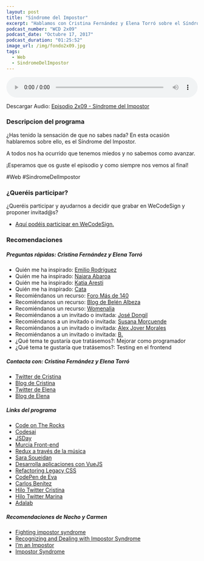 ```yaml
---
layout: post
title: "Síndrome del Impostor"
excerpt: "Hablamos con Cristina Fernández y Elena Torró sobre el Síndrome del Impostor."
podcast_number: "WCD 2x09"
podcast_date: "Octubre 17, 2017"
podcast_duration: "01:25:52"
image_url: /img/fondo2x09.jpg
tags: 
  - Web
  - SindromeDelImpostor
---
```


<audio src="http://www.podtrac.com/pts/redirect.mp3/archive.org/download/WCD-2x09/WeCodeSign%202x09%20-%20Sindrome%20del%20Impostor.mp3" preload="auto" controls style="width: 100%;">
  <p>Tu navegador no implementa el elemento audio</p>
</audio>

<p>Descargar Audio: <a href="http://www.podtrac.com/pts/redirect.mp3/archive.org/download/WCD-2x09/WeCodeSign%202x09%20-%20Sindrome%20del%20Impostor.mp3" title="Botón derecho del ratón, luego guardar enlace como...">Episodio 2x09 - Síndrome del Impostor</a></p>

<h3 class="post-title  post-heading">Descripcion del programa</h3>

¿Has tenido la sensación de que no sabes nada? En esta ocasión hablaremos sobre ello, es el Síndrome del Impostor.

A todos nos ha ocurrido que tenemos miedos y no sabemos como avanzar.

¡Esperamos que os guste el episodio y como siempre nos vemos al final!
 
<div class="rule"></div>

#Web #SindromeDelImpostor

<div class="rule"></div>

<h3 class="post-title  post-heading">¿Queréis participar?</h3>

<p>¿Queréis participar y ayudarnos a decidir que grabar en WeCodeSign y proponer invitad@s?</p>

<ul>
  <li class="recomendacion"><a href="https://github.com/WeCodeSign/nuevos-episodios-e-invitades">Aquí podéis participar en WeCodeSign.</a></li>
</ul>

<div class="rule"></div>

<h3 class="post-title  post-heading">Recomendaciones</h3>

##### Preguntas rápidas: Cristina Fernández y Elena Torró

<ul>
  <li class="recomendacion"><span>Quién me ha inspirado: </span><a href="https://twitter.com/LUREKA_es">Emilio Rodríguez</a></li>
  <li class="recomendacion"><span>Quién me ha inspirado: </span><a href="https://twitter.com/nabaroa">Naiara Abaroa</a></li>
  <li class="recomendacion"><span>Quién me ha inspirado: </span><a href="https://twitter.com/karesti">Katia Aresti</a></li>
  <li class="recomendacion"><span>Quién me ha inspirado: </span><a href="https://twitter.com/cataflu">Cata</a></li>
  <li class="recomendacion"><span>Recomiéndanos un recurso: </span><a href="https://masde140.com/">Foro Más de 140</a></li>
  <li class="recomendacion"><span>Recomiéndanos un recurso: </span><a href="https://belenalbeza.com/">Blog de Belén Albeza</a></li>
  <li class="recomendacion"><span>Recomiéndanos un recurso: </span><a href="https://mujertech.womenalia.com/">Womenalia</a></li>
  <li class="recomendacion"><span>Recomiéndanos a un invitado o invitada: </span><a href="https://twitter.com/jdonsan">José Dongil</a></li>
  <li class="recomendacion"><span>Recomiéndanos a un invitado o invitada: </span><a href="https://twitter.com/smorcuende">Susana Morcuende</a></li>
  <li class="recomendacion"><span>Recomiéndanos a un invitado o invitada: </span><a href="https://twitter.com/alexjoverm">Alex Jover Morales</a></li>
  <li class="recomendacion"><span>Recomiéndanos a un invitado o invitada: </span><a href="https://twitter.com/chucheria">B.</a></li>
  <li class="recomendacion"><span>¿Qué tema te gustaría que tratásemos?: </span>Mejorar como programador</li>
  <li class="recomendacion"><span>¿Qué tema te gustaría que tratásemos?: </span>Testing en el frontend</li>
</ul>

##### Contacta con: Cristina Fernández y Elena Torró

<ul>
  <li class="recomendacion"><a href="https://twitter.com/cristinafsanz">Twitter de Cristina</a></li>
  <li class="recomendacion"><a href="http://cristinafsanz.github.io/projects/">Blog de Cristina</a></li>
  <li class="recomendacion"><a href="https://twitter.com/eletorro">Twitter de Elena</a></li>
  <li class="recomendacion"><a href="https://elenatorro.github.io/">Blog de Elena</a></li>
</ul>

##### Links del programa

<ul>
  <li class="recomendacion"><a href="https://twitter.com/codeontherocks">Code on The Rocks</a></li>
  <li class="recomendacion"><a href="https://www.codesai.com">Codesai</a></li>
  <li class="recomendacion"><a href="http://2017.jsday.es/">JSDay</a></li>
  <li class="recomendacion"><a href="https://www.meetup.com/es-ES/Murcia-Frontend/">Murcia Front-end</a></li>
  <li class="recomendacion"><a href="https://www.todojs.com/redux-traves-la-musica-elena-torro/">Redux a través de la música</a></li>
  <li class="recomendacion"><a href="https://twitter.com/SaraSoueidan">Sara Soueidan</a></li>
  <li class="recomendacion"><a href="https://www.gitbook.com/@jdonsan">Desarrolla aplicaciones con VueJS</a></li>
  <li class="recomendacion"><a href="https://www.youtube.com/watch?v=nCPAFcMf8qc">Refactoring Legacy CSS</a></li>
  <li class="recomendacion"><a href="https://codepen.io/SoyEva">CodePen de Eva</a></li>
  <li class="recomendacion"><a href="https://twitter.com/etnassoft">Carlos Benítez</a></li>
  <li class="recomendacion"><a href="https://twitter.com/cristinafsanz/status/885603529167130624">Hilo Twitter Cristina</a></li>
  <li class="recomendacion"><a href="https://twitter.com/buenapava/status/850003345976823813">Hilo Twitter Marina</a></li>
  <li class="recomendacion"><a href="https://twitter.com/AdaLab_Digital">Adalab</a></li>
</ul>

##### Recomendaciones de Nacho y Carmen

<ul>
  <li class="recomendacion"><a href="https://www.ted.com/playlists/503/fighting_impostor_syndrome">Fighting impostor syndrome</a></li>
  <li class="recomendacion"><a href="https://www.sitepoint.com/recognizing-dealing-impostor-syndrome/">Recognizing and Dealing with Impostor Syndrome</a></li>
  <li class="recomendacion"><a href="https://davidwalsh.name/impostor-syndrome">I’m an Impostor</a></li>
  <li class="recomendacion"><a href="https://www.codenewbie.org/podcast/impostor-syndrome">Impostor Syndrome</a></li>
</ul>
